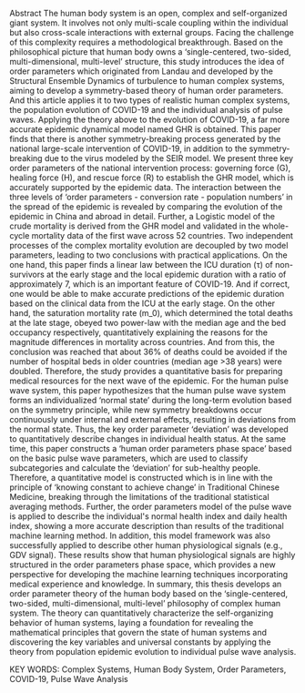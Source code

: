 Abstract
The human body system is an open, complex and self-organized giant system. It involves not only multi-scale coupling within the individual but also cross-scale interactions with external groups. Facing the challenge of this complexity requires a methodological breakthrough. Based on the philosophical picture that human body owns a ‘single-centered, two-sided, multi-dimensional, multi-level’ structure, this study introduces the idea of order parameters which originated from Landau and developed by the Structural Ensemble Dynamics of turbulence to human complex systems, aiming to develop a symmetry-based theory of human order parameters. And this article applies it to two types of realistic human complex systems, the population evolution of COVID-19 and the individual analysis of pulse waves.
Applying the theory above to the evolution of COVID-19, a far more accurate epidemic dynamical model named GHR is obtained. This paper finds that there is another symmetry-breaking process generated by the national large-scale intervention of COVID-19, in addition to the symmetry-breaking due to the virus modeled by the SEIR model. We present three key order parameters of the national intervention process: governing force (G), healing force (H), and rescue force (R) to establish the GHR model, which is accurately supported by the epidemic data. The interaction between the three levels of ‘order parameters - conversion rate - population numbers’ in the spread of the epidemic is revealed by comparing the evolution of the epidemic in China and abroad in detail.
Further, a Logistic model of the crude mortality is derived from the GHR model and validated in the whole-cycle mortality data of the first wave across 52 countries. Two independent processes of the complex mortality evolution are decoupled by two model parameters, leading to two conclusions with practical applications. On the one hand, this paper finds a linear law between the ICU duration (τ) of non-survivors at the early stage and the local epidemic duration with a ratio of approximately 7, which is an important feature of COVID-19. And if correct, one would be able to make accurate predictions of the epidemic duration based on the clinical data from the ICU at the early stage. On the other hand, the saturation mortality rate (m_0), which determined the total deaths at the late stage, obeyed two power-law with the median age and the bed occupancy respectively, quantitatively explaining the reasons for the magnitude differences in mortality across countries. And from this, the conclusion was reached that about 36% of deaths could be avoided if the number of hospital beds in older countries (median age >38 years) were doubled. Therefore, the study provides a quantitative basis for preparing medical resources for the next wave of the epidemic.
For the human pulse wave system, this paper hypothesizes that the human pulse wave system forms an individualized ‘normal state’ during the long-term evolution based on the symmetry principle, while new symmetry breakdowns occur continuously under internal and external effects, resulting in deviations from the normal state. Thus, the key order parameter ‘deviation’ was developed to quantitatively describe changes in individual health status. At the same time, this paper constructs a ‘human order parameters phase space’ based on the basic pulse wave parameters, which are used to classify subcategories and calculate the ‘deviation’ for sub-healthy people. Therefore, a quantitative model is constructed which is in line with the principle of ‘knowing constant to achieve change’ in Traditional Chinese Medicine, breaking through the limitations of the traditional statistical averaging methods.
Further, the order parameters model of the pulse wave is applied to describe the individual's normal health index and daily health index, showing a more accurate description than results of the traditional machine learning method. In addition, this model framework was also successfully applied to describe other human physiological signals (e.g., GDV signal). These results show that human physiological signals are highly structured in the order parameters phase space, which provides a new perspective for developing the machine learning techniques incorporating medical experience and knowledge.
In summary, this thesis develops an order parameter theory of the human body based on the ‘single-centered, two-sided, multi-dimensional, multi-level’ philosophy of complex human system. The theory can quantitatively characterize the self-organizing behavior of human systems, laying a foundation for revealing the mathematical principles that govern the state of human systems and discovering the key variables and universal constants by applying the theory from population epidemic evolution to individual pulse wave analysis.






KEY WORDS: Complex Systems, Human Body System, Order Parameters, COVID-19, Pulse Wave Analysis
